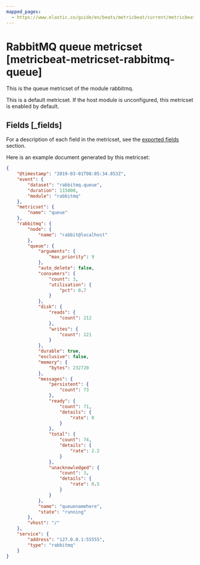 ```yaml
---
mapped_pages:
  - https://www.elastic.co/guide/en/beats/metricbeat/current/metricbeat-metricset-rabbitmq-queue.html
---
```


<!-- This file is generated! See scripts/docs_collector.py -->

# RabbitMQ queue metricset [metricbeat-metricset-rabbitmq-queue]

This is the queue metricset of the module rabbitmq.

This is a default metricset. If the host module is unconfigured, this metricset is enabled by default.

## Fields [_fields]

For a description of each field in the metricset, see the [exported fields](/reference/metricbeat/exported-fields-rabbitmq.md) section.

Here is an example document generated by this metricset:

```json
{
    "@timestamp": "2019-03-01T08:05:34.853Z",
    "event": {
        "dataset": "rabbitmq.queue",
        "duration": 115000,
        "module": "rabbitmq"
    },
    "metricset": {
        "name": "queue"
    },
    "rabbitmq": {
        "node": {
            "name": "rabbit@localhost"
        },
        "queue": {
            "arguments": {
                "max_priority": 9
            },
            "auto_delete": false,
            "consumers": {
                "count": 3,
                "utilisation": {
                    "pct": 0.7
                }
            },
            "disk": {
                "reads": {
                    "count": 212
                },
                "writes": {
                    "count": 121
                }
            },
            "durable": true,
            "exclusive": false,
            "memory": {
                "bytes": 232720
            },
            "messages": {
                "persistent": {
                    "count": 73
                },
                "ready": {
                    "count": 71,
                    "details": {
                        "rate": 0
                    }
                },
                "total": {
                    "count": 74,
                    "details": {
                        "rate": 2.2
                    }
                },
                "unacknowledged": {
                    "count": 3,
                    "details": {
                        "rate": 0.5
                    }
                }
            },
            "name": "queuenamehere",
            "state": "running"
        },
        "vhost": "/"
    },
    "service": {
        "address": "127.0.0.1:55555",
        "type": "rabbitmq"
    }
}
```
